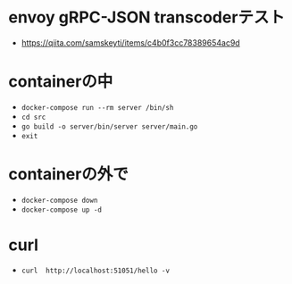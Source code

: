 # envoy gRPC-JSON transcoderテスト
- https://qiita.com/samskeyti/items/c4b0f3cc78389654ac9d

# containerの中
- `docker-compose run --rm server /bin/sh`
- `cd src`
- `go build -o server/bin/server server/main.go`
- `exit`

# containerの外で
- `docker-compose down`
- `docker-compose up -d`

# curl
- `curl  http://localhost:51051/hello -v`
